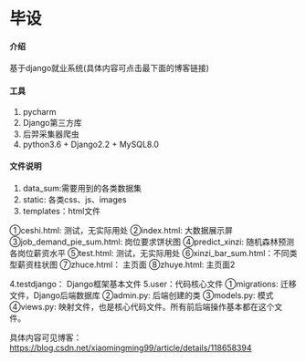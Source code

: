 # 毕设

#### 介绍
基于django就业系统(具体内容可点击最下面的博客链接)

#### 工具

1.  pycharm
2.  Django第三方库
3.  后羿采集器爬虫
4.  python3.6 + Django2.2  + MySQL8.0

#### 文件说明

1.  data_sum:需要用到的各类数据集
2.  static: 各类css、js、images
3.  templates：html文件

  ①ceshi.html: 测试，无实际用处
  ②index.html: 大数据展示屏
  ③job_demand_pie_sum.html: 岗位要求饼状图
  ④predict_xinzi: 随机森林预测各岗位薪资水平
  ⑤test.html: 测试，无实际用处
  ⑥xinzi_bar_sum.html：不同类型薪资柱状图
  ⑦zhuce.html： 主页面
  ⑧zhuye.html:  主页面2

4.testdjango： Django框架基本文件
5.user：代码核心文件
  ①migrations: 迁移文件，Django后端数据库
  ②admin.py: 后端创建的类
  ③models.py: 模式
  ④views.py: 映射文件，也是核心代码文件。所有前后端操作基本都在这个文件。


具体内容可见博客：https://blog.csdn.net/xiaomingming99/article/details/118658394

